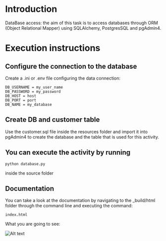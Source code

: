 # **Introduction**

DataBase access: the aim of this task is to access databases through ORM (Object Relational Mapper) using SQLAlchemy, PostgresSQL and pgAdmin4.

# **Execution instructions**

## **Configure the connection to the database**

Create a .ini or .env file configuring the data connection:

    DB_USERNAME = my_user_name
    DB_PASSWORD = my_password
    DB_HOST = host
    DB_PORT = port
    DB_NAME = my_database

## **Create DB and customer table**

Use the customer.sql file inside the resources folder and import it into pgAdmin4 to create the database and the table that is used for this activity.

## **You can execute the activity by running**

    python database.py

inside the source folder

## **Documentation**

You can take a look at the documentation by navigating to the _build/html folder through the command line and executing the command:

    index.html

What you are going to see:

![Alt text](../../../../../../C:/Users/karen/Desktop/Prisma_P/unit16_db_access/resources/unit16_docstrings.png)







